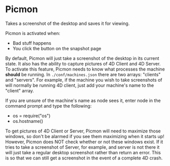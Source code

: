 # Picmon

Takes a screenshot of the desktop and saves it for viewing.

Picmon is activated when:

* Bad stuff happens
* You click the button on the snapshot page

By default, Picmon will just take a screenshot of the desktop in its current state. It also has
the ability to capture pictures of 4D Client and 4D Server. To activate this feature, Picmon needs
to know what processes the machine **should** be running. In `./conf/machines.json` there are two arrays: "clients"
and "servers". For example, if the machine you wish to take screenshots of will normally be running 4D
client, just add your machine's name to the "client" array.

If you are unsure of the machine's name as node sees it, enter node in the command prompt and type the
following:

* os = require("os")
* os.hostname()

To get pictures of 4D Client or Server, Picmon will need to maximize those windows, so don't be alarmed
if you see them maximizing when it starts up! However, Picmon does NOT check whether or not these windows exist.
If it tries to take a screenshot of Server, for example, and server is not there it will just take a
regular desktop screenshot rather than return an error. This is so that we can still get a screenshot in
the event of a complete 4D crash.